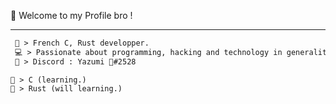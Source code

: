 
👋 Welcome to my Profile bro !

-----  
<!--START_SECTION:waka-->
```diff
 🚀 > French C, Rust developper.
 💻 > Passionate about programming, hacking and technology in generality.
 🤝 > Discord : Yazumi 🦀#2528
```
```
🔸 > C (learning.)
🔸 > Rust (will learning.)
```

